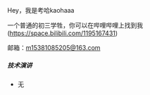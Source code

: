 Hey，我是考哈kaohaaa

一个普通的初三学牲，你可以在哔哩哔哩上找到我(https://space.bilibili.com/1195167431)

邮箱：m15381085205@163.com

##### 技术演讲

- 无
